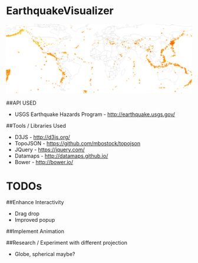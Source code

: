 # EarthquakeVisualizer

![Screenshot](https://github.com/jamwjam/EarthquakeVisualizer/blob/master/images/Screen%20Shot%202015-06-17%20at%202.43.39%20AM.png)

##API USED
- USGS Earthquake Hazards Program - http://earthquake.usgs.gov/

##Tools / Libraries Used
- D3JS - http://d3js.org/
- TopoJSON - https://github.com/mbostock/topojson
- JQuery - https://jquery.com/
- Datamaps - http://datamaps.github.io/
- Bower - http://bower.io/

# TODOs

##Enhance Interactivity
- Drag drop
- Improved popup

##Implement Animation

##Research / Experiment with different projection
- Globe, spherical maybe?
